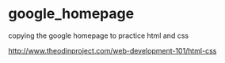# google_homepage

copying the google homepage to practice html and css

http://www.theodinproject.com/web-development-101/html-css
